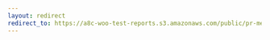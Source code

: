 ```yaml
---
layout: redirect
redirect_to: https://a8c-woo-test-reports.s3.amazonaws.com/public/pr-merge/44122/api/index.html
---
```

